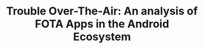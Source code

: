 ---
title: "Trouble Over-The-Air: An analysis of FOTA Apps in the Android Ecosystem"
categories: publications
comments: true
en: true
link: https://www.computer.org/csdl/pds/api/csdl/proceedings/download-article/1t0x9wqtFAI/pdf
description: A systematic analysis of FOTA software in Android Phones
keywords: "FOTA, Android, Android Ecosystem, Android Updates"
authors: Eduardo Blázquez, Sergio Pastrana, Álvaro FEAL, Julien GAMBA, Platon Kotzias, Narseo VALLINA-RODRÍGUEZ, Juan Tapiador
conference: 42nd IEEE Symposium on Security and Privacy. March 2021
---